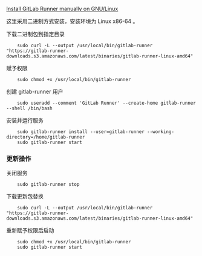 
[Install GitLab Runner manually on GNU/Linux](https://docs.gitlab.com/runner/install/linux-manually.html)

这里采用二进制方式安装，安装环境为 Linux x86-64 。


下载二进制包到指定目录
```shell
    sudo curl -L --output /usr/local/bin/gitlab-runner "https://gitlab-runner-downloads.s3.amazonaws.com/latest/binaries/gitlab-runner-linux-amd64"
```

赋予权限
```shell
    sudo chmod +x /usr/local/bin/gitlab-runner
```

创建 gitlab-runner 用户
```shell
    sudo useradd --comment 'GitLab Runner' --create-home gitlab-runner --shell /bin/bash
```

安装并运行服务
```shell
    sudo gitlab-runner install --user=gitlab-runner --working-directory=/home/gitlab-runner
    sudo gitlab-runner start
```

### 更新操作

关闭服务
```shell
    sudo gitlab-runner stop
```

下载更新包替换
```shell
    sudo curl -L --output /usr/local/bin/gitlab-runner "https://gitlab-runner-downloads.s3.amazonaws.com/latest/binaries/gitlab-runner-linux-amd64"
```

重新赋予权限后启动
```shell
    sudo chmod +x /usr/local/bin/gitlab-runner
    sudo gitlab-runner start
```

